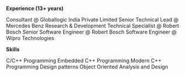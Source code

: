 
**Experience (13+ years)**

Consultant @ Globallogic India Private Limited
Senior Technical Lead @ Mercedes Benz Research & Development
Technical Specialist @ Robert Bosch
Senior Software Engineer @ Robert Bosch
Software Engineer @ Wipro Technologies

**Skills**

C/C++ Programming
Embedded C++ Programming
Modern C++ Programming
Design patterns
Object Oriented Analysis and Design
